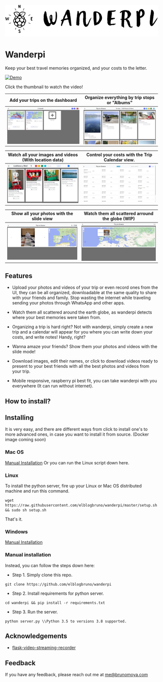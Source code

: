 
![Logo](/controller/static/Wanderpi-Banner.png)

    
# Wanderpi

Keep your best travel memories organized, and your costs to the letter.

[![Demo](https://img.youtube.com/vi/tdPjDHavmf4/0.jpg)](https://www.youtube.com/watch?v=tdPjDHavmf4) 

Click the thumbnail to watch the video!

Add your trips on the dashboard  |  Organize everything by trip stops or "Albums"
:---: | :---:
![](readme-images/index-screenshot.png)  |  ![](readme-images/stops-screenshot.png)


Watch all your images and videos (With location data) |  Control your costs with the Trip Calendar view.
:---: | :---:
![](readme-images/stop-screenshot.png)  |  ![](readme-images/calendar-screenshot.png)

Show all your photos with the slide view |  Watch them all scattered arround the globe (WIP)
:---: | :---:
![](readme-images/slide-view.png)  |  ![](readme-images/map-view.png)

## Features

- Upload your photos and videos of your trip or even record ones from the UI, they can be all organized, downloadable at the same quality to share with your friends and family. Stop wasting the internet while traveling sending your photos through WhatsApp and other apps.

- Watch them all scattered around the earth globe, as wanderpi detects where your best memories were taken from.

- Organizing a trip is hard right? Not with wanderpi, simply create a new trip and a calendar will appear for you where you can write down your costs, and write notes! Handy, right?

- Wanna amaze your friends? Show them your photos and videos with the slide mode!

- Download images, edit their names, or click to download videos ready to present to your best friends with all the best photos and videos from your trip.

- Mobile responsive, raspberry pi best fit, you can take wanderpi with you everywhere (It can run without internet).



  
<!-- ## Tech Stack

**Client:** Bootstrap 

**Server:** Flask, Jinja2 Templates and SQLAlchemy. -->

## How to install?

## Installing

It is very easy, and there are different ways from click to install one's to more advanced ones, in case you want to install it from source.
(Docker image coming soon)


### Mac OS
[Manual Installation](https://github.com/elblogbruno/wanderpi#manual-installation) Or you can run the Linux script down here.

### Linux
To install the python server, fire up your Linux or Mac OS distributed machine and run this command.

```
wget https://raw.githubusercontent.com/elblogbruno/wanderpi/master/setup.sh && sudo sh setup.sh
```
That's it.


### Windows

[Manual Installation](https://github.com/elblogbruno/wanderpi#manual-installation)


### Manual installation

Instead, you can follow the steps down here:

- Step 1. Simply clone this repo.
```
git clone https://github.com/elblogbruno/wanderpi
```
- Step 2. Install requirements for python server.
```
cd wanderpi && pip install -r requirements.txt
```
- Step 3. Run the server.
```
python server.py \\Python 3.5 to versions 3.8 supported.
```


## Acknowledgements

 - [flask-video-streaming-recorder](https://github.com/Kr1s77/flask-video-streaming-recorder/tree/master/controller)

## Feedback

If you have any feedback, please reach out me at me@brunomoya.com

  

